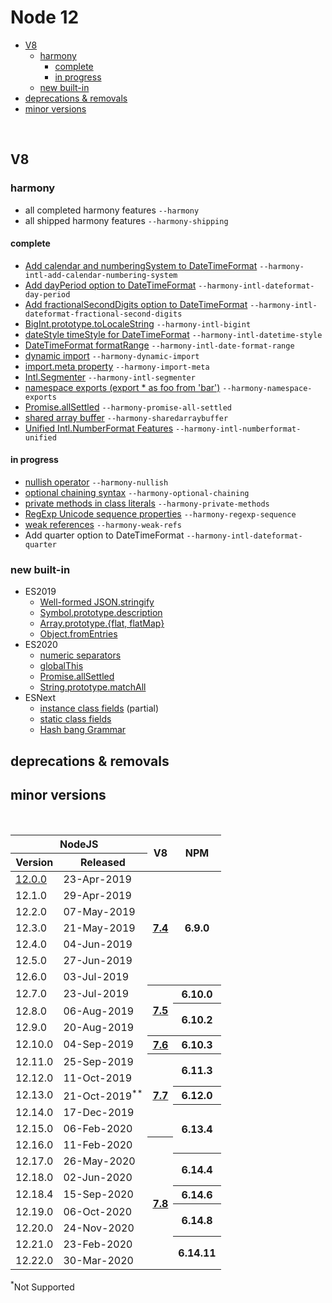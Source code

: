 # Node 12


* [V8](#v8)
  * [harmony](#harmony)
    * [complete](#complete)
    * [in progress](#in-progress)
  * [new built-in](#new-built-in)
* [deprecations & removals](#deprecations--removals)
* [minor versions](#minor-versions)

<br>

## V8

### harmony

- all completed harmony features `--harmony`
- all shipped harmony features `--harmony-shipping`


#### complete

- [Add calendar and numberingSystem to DateTimeFormat](https://github.com/tc39/intl-displaynames-v2) `--harmony-intl-add-calendar-numbering-system`
- [Add dayPeriod option to DateTimeFormat](https://github.com/tc39/proposal-intl-duration-format) `--harmony-intl-dateformat-day-period`
- [Add fractionalSecondDigits option to DateTimeFormat](https://github.com/tc39/proposal-intl-numberformat-v3) `--harmony-intl-dateformat-fractional-second-digits`
- [BigInt.prototype.toLocaleString](https://github.com/tc39/proposal-bigint) `--harmony-intl-bigint`
- [dateStyle timeStyle for DateTimeFormat](https://github.com/tc39/proposal-intl-datetime-style) `--harmony-intl-datetime-style`
- [DateTimeFormat formatRange](https://github.com/tc39/proposal-intl-DateTimeFormat-formatRange) `--harmony-intl-date-format-range`
- [dynamic import](https://github.com/tc39/proposal-dynamic-import) `--harmony-dynamic-import`
- [import.meta property](https://github.com/tc39/proposal-import-meta) `--harmony-import-meta`
- [Intl.Segmenter](https://github.com/tc39/proposal-intl-segmenter) `--harmony-intl-segmenter`
- [namespace exports (export * as foo from 'bar')](https://github.com/tc39/proposal-export-ns-from) `--harmony-namespace-exports`
- [Promise.allSettled](https://github.com/tc39/proposal-promise-allSettled) `--harmony-promise-all-settled`
- [shared array buffer](https://github.com/tc39/ecmascript_sharedmem) `--harmony-sharedarraybuffer`
- [Unified Intl.NumberFormat Features](https://github.com/tc39/proposal-unified-intl-numberformat) `--harmony-intl-numberformat-unified`


#### in progress

- [nullish operator](https://github.com/tc39/proposal-nullish-coalescing) `--harmony-nullish`
- [optional chaining syntax](https://github.com/tc39/proposal-optional-chaining) `--harmony-optional-chaining`
- [private methods in class literals](https://github.com/tc39/proposal-private-methods) `--harmony-private-methods`
- [RegExp Unicode sequence properties](https://github.com/tc39/proposal-regexp-unicode-sequence-properties) `--harmony-regexp-sequence`
- [weak references](https://github.com/tc39/proposal-weakrefs) `--harmony-weak-refs`
- Add quarter option to DateTimeFormat `--harmony-intl-dateformat-quarter`


### new built-in

- ES2019
  - [Well-formed JSON.stringify](https://github.com/tc39/proposal-well-formed-stringify)
  - [Symbol.prototype.description](https://github.com/tc39/Function-prototype-toString-revision)
  - [Array.prototype.{flat, flatMap}](https://tc39.github.io/proposal-flatMap/)
  - [Object.fromEntries](https://github.com/tc39/proposal-object-from-entries)
- ES2020
  - [numeric separators](https://github.com/tc39/proposal-numeric-separator)
  - [globalThis](https://github.com/tc39/proposal-global)
  - [Promise.allSettled](https://github.com/tc39/proposal-promise-allSettled)
  - [String.prototype.matchAll](https://github.com/tc39/String.prototype.matchAll)
- ESNext
  - [instance class fields](https://github.com/tc39/proposal-class-fields) (partial)
  - [static class fields](https://github.com/tc39/proposal-static-class-features)
  - [Hash bang Grammar](https://github.com/tc39/proposal-hashbang/)


## deprecations & removals

## minor versions

<br>

<table>
    <thead>
        <tr>
            <th colspan="2">NodeJS</th>
            <th rowspan="2">V8</th>
            <th rowspan="2">NPM</th>
        </tr>
        <tr>
            <th>Version</th>
            <th>Released</th>
        </tr>
    </thead>
    <tbody>
        <tr>
            <td><a href="#v12" >12.0.0</td>
            <td>23-Apr-2019</td>
            <th rowspan="7">
                <a href="https://github.com/begin-again/nodejs-releases/blob/main/v8/releases.md#74">7.4</a>
            </th>
            <th rowspan="7">6.9.0</th>
        </tr>
        <tr>
            <td>12.1.0</td>
            <td>29-Apr-2019</td>
        </tr>
        <tr>
            <td>12.2.0</td>
            <td>07-May-2019</td>
        </tr>
        <tr>
            <td>12.3.0</td>
            <td>21-May-2019</td>
        </tr>
        <tr>
            <td>12.4.0</td>
            <td>04-Jun-2019</td>
        </tr>
        <tr>
            <td>12.5.0</td>
            <td>27-Jun-2019</td>
        </tr>
        <tr>
            <td>12.6.0</td>
            <td>03-Jul-2019</td>
        </tr>
        <tr>
            <td>12.7.0</td>
            <td>23-Jul-2019</td>
            <th rowspan="3">
                <a href="https://github.com/begin-again/nodejs-releases/blob/main/v8/releases.md#75">7.5</a>
            </th>
            <th>6.10.0</th>
        </tr>
        <tr>
            <td>12.8.0</td>
            <td>06-Aug-2019</td>
            <th rowspan="2">6.10.2</th>
        </tr>
        <tr>
            <td>12.9.0</td>
            <td>20-Aug-2019</td>
        </tr>
        <tr>
            <td>12.10.0</td>
            <td>04-Sep-2019</td>
            <th>
                <a href="https://github.com/begin-again/nodejs-releases/blob/main/v8/releases.md#76">7.6</a>
            </th>
            <th>6.10.3</th>
        </tr>
        <tr>
            <td>12.11.0</td>
            <td>25-Sep-2019</td>
            <th rowspan="5">
                <a href="https://github.com/begin-again/nodejs-releases/blob/main/v8/releases.md#77">7.7</a>
            </th>
            <th rowspan="2">6.11.3</th>
        </tr>
        <tr>
            <td>12.12.0</td>
            <td>11-Oct-2019</td>
        </tr>
        <tr>
            <td>12.13.0</td>
            <td>21-Oct-2019<sup>**</sup></td>
            <th>6.12.0</th>
        </tr>
        <tr>
            <td>12.14.0</td>
            <td>17-Dec-2019</td>
            <th rowspan="3">6.13.4</th>
        </tr>
        <tr>
            <td>12.15.0</td>
            <td>06-Feb-2020</td>
        </tr>
        <tr>
            <td>12.16.0</td>
            <td>11-Feb-2020</td>
            <th rowspan="8">
                <a href="https://github.com/begin-again/nodejs-releases/blob/main/v8/releases.md#78">7.8</a>
            </th>
        </tr>
        <tr>
            <td>12.17.0</td>
            <td>26-May-2020</td>
            <th rowspan="2">6.14.4</th>
        </tr>
        <tr>
            <td>12.18.0</td>
            <td>02-Jun-2020</td>
        </tr>
        <tr>
            <td>12.18.4</td>
            <td>15-Sep-2020</td>
            <th>6.14.6</th>
        </tr>
        <tr>
            <td>12.19.0</td>
            <td>06-Oct-2020</td>
            <th rowspan="2">6.14.8</th>
        </tr>
        <tr>
            <td>12.20.0</td>
            <td>24-Nov-2020</td>
        </tr>
        <tr>
            <td>12.21.0</td>
            <td>23-Feb-2020</td>
            <th rowspan="2">6.14.11</th>
        </tr>
        <tr>
            <td>12.22.0</td>
            <td>30-Mar-2020</td>
        </tr>
    </tbody>
</table>
<p><sup>*</sup>Not Supported</p>
